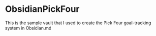 # ObsidianPickFour
This is the sample vault that I used to create the Pick Four goal-tracking system in Obsidian.md

